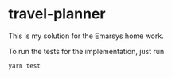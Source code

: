 # travel-planner

This is my solution for the Emarsys home work.

To run the tests for the implementation, just run

`yarn test`
